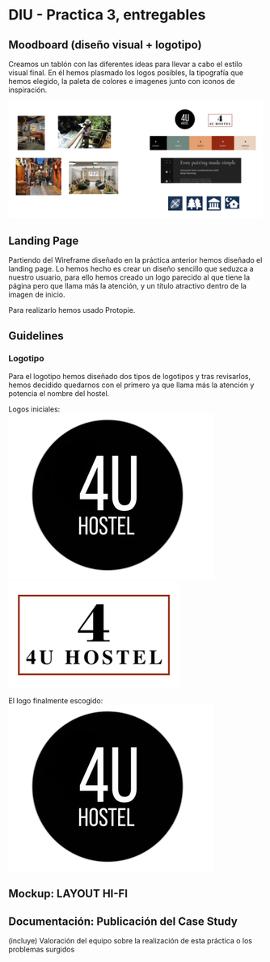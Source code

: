 # DIU - Practica 3, entregables

## Moodboard (diseño visual + logotipo)   
Creamos un tablón con las diferentes ideas para llevar a cabo el estilo visual final. En él hemos plasmado los logos posibles, la tipografía que hemos elegido, la paleta de colores e imagenes junto con iconos de inspiración. 

![Moodboard](./moodboard.png)

## Landing Page
Partiendo del Wireframe diseñado en la práctica anterior hemos diseñado el landing page. Lo hemos hecho es crear un diseño sencillo que seduzca a nuestro usuario, para ello hemos creado un logo parecido al que tiene la página pero que llama más la atención, y un título atractivo dentro de la imagen de inicio. 

Para realizarlo hemos usado Protopie.

## Guidelines

### Logotipo

Para el logotipo hemos diseñado dos tipos de logotipos y tras revisarlos, hemos decidido quedarnos con el primero ya que llama más la atención y potencia el nombre del hostel.

Logos iniciales:
![Logotipo inicial](./logotipo.png)
![Logotipo inicial](./logotipo2.png)

El logo finalmente escogido:
![Logotipo inicial](./logotipo.png)



## Mockup: LAYOUT HI-FI


## Documentación: Publicación del Case Study


(incluye) Valoración del equipo sobre la realización de esta práctica o los problemas surgidos
 
